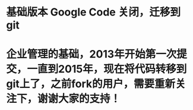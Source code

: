 # 基础版本 Google Code 关闭，迁移到git

# 企业管理的基础，2013年开始第一次提交，一直到2015年，现在将代码转移到git上了，之前fork的用户，需要重新关注下，谢谢大家的支持！

